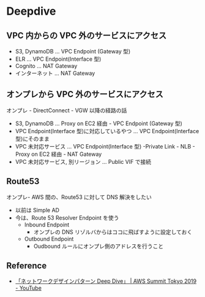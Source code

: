 # Deepdive

## VPC 内からの VPC 外のサービスにアクセス

- S3, DynamoDB ... VPC Endpoint (Gateway 型)
- ELR ... VPC Endpoint(Interface 型)
- Cognito ... NAT Gateway
- インターネット ... NAT Gateway

## オンプレから VPC 外のサービスにアクセス

オンプレ - DirectConnect - VGW 以降の経路の話

- S3, DynamoDB ... Proxy on EC2 経由 - VPC Endpoint (Gateway 型)
- VPC Endpoint(Interface 型)に対応しているやつ ... VPC Endpoint(Interface 型)にそのまま
- VPC 未対応サービス ... VPC Endpoint(Interface 型) -Private Link - NLB - Proxy on EC2 経由 - NAT Gateway
- VPC 未対応サービス, 別リージョン ... Public VIF で接続

## Route53

オンプレ- AWS 間の、Route53 に対して DNS 解決をしたい

- 以前は Simple AD
- 今は、Route 53 Resolver Endpoint を使う
  - Inbound Endpoint
    - オンプレの DNS リゾルバからはココに飛ばすように設定しておく
  - Outbound Endpoint
    - Oudbound ルールにオンプレ側のアドレスを行うこと

## Reference

- [「ネットワークデザインパターン Deep Dive」 | AWS Summit Tokyo 2019 - YouTube](https://www.youtube.com/watch?v=6I7jQOLOiWY)

